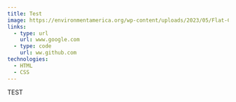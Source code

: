 ```yaml
---
title: Test
image: https://environmentamerica.org/wp-content/uploads/2023/05/Flat-Country-credit-Cascadia-Wildlands-DSC_4323.jpeg
links:
  - type: url
    url: www.google.com
  - type: code
    url: ww.github.com
technologies:
  - HTML
  - CSS
---
```

TEST
